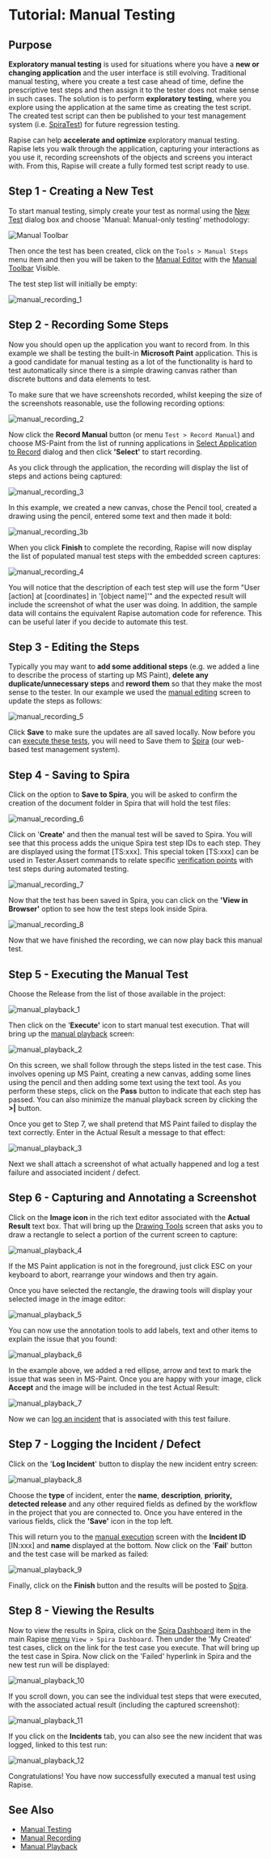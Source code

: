 # Tutorial: Manual Testing

## Purpose

**Exploratory manual testing** is used for situations where you have a **new or changing application** and the user interface is still evolving. Traditional manual testing, where you create a test case ahead of time, define the prescriptive test steps and then assign it to the tester does not make sense in such cases. The solution is to perform **exploratory testing**, where you explore using the application at the same time as creating the test script. The created test script can then be published to your test management system (i.e. [SpiraTest](spiratest_integration.md)) for future regression testing.

Rapise can help **accelerate and optimize** exploratory manual testing. Rapise lets you walk through the application, capturing your interactions as you use it, recording screenshots of the objects and screens you interact with. From this, Rapise will create a fully formed test script ready to use.

## Step 1 - Creating a New Test

To start manual testing, simply create your test as normal using the [New Test](create_a_new_test.md) dialog box and choose 'Manual: Manual-only testing' methodology: 

![Manual Toolbar](./img/tutorial_exploratory_testing1.png)

Then once the test has been created, click on the `Tools > Manual Steps` menu item and then you will be taken to the [Manual Editor](manual_test_editor.md) with the [Manual Toolbar](menu_and_toolbars.md#manual-toolbar) Visible.

The test step list will initially be empty:

![manual_recording_1](./img/tutorial_exploratory_testing2.png)

## Step 2 - Recording Some Steps

Now you should open up the application you want to record from. In this example we shall be testing the built-in **Microsoft Paint** application. This is a good candidate for manual testing as a lot of the functionality is hard to test automatically since there is a simple drawing canvas rather than discrete buttons and data elements to test.

To make sure that we have screenshots recorded, whilst keeping the size of the screenshots reasonable, use the following recording options:

![manual_recording_2](./img/tutorial_exploratory_testing3.png)

Now click the **Record Manual** button (or menu `Test > Record Manual`) and choose MS-Paint from the list of running applications in [Select Application to Record](select_an_application_to_record_dialog.md) dialog and then click **'Select'** to start recording.

As you click through the application, the recording will display the list of steps and actions being captured:

![manual_recording_3](./img/tutorial_exploratory_testing4.png)

In this example, we created a new canvas, chose the Pencil tool, created a drawing using the pencil, entered some text and then made it bold:

![manual_recording_3b](./img/tutorial_exploratory_testing5.png)

When you click **Finish** to complete the recording, Rapise will now display the list of populated manual test steps with the embedded screen captures:

![manual_recording_4](./img/tutorial_exploratory_testing6.png)

You will notice that the description of each test step will use the form "User [action] at [coordinates] in '[object name]'" and the expected result will include the screenshot of what the user was doing. In addition, the sample data will contains the equivalent Rapise automation code for reference. This can be useful later if you decide to automate this test.

## Step 3 - Editing the Steps

Typically you may want to **add some additional steps** (e.g. we added a line to describe the process of starting up MS Paint), **delete any duplicate/unnecessary steps** and **reword them** so that they make the most sense to the tester. In our example we used the [manual editing](manual_test_editor.md) screen to update the steps as follows:

![manual_recording_5](./img/tutorial_exploratory_testing7.png)

Click **Save** to make sure the updates are all saved locally. Now before you can [execute these tests](manual_testing_playback.md), you will need to Save them to [Spira](spiratest_integration.md) (our web-based test management system).

## Step 4 - Saving to Spira

Click on the option to **Save to Spira**, you will be asked to confirm the creation of the document folder in Spira that will hold the test files:

![manual_recording_6](./img/tutorial_exploratory_testing8.png)

Click on '**Create'** and then the manual test will be saved to Spira. You will see that this process adds the unique Spira test step IDs to each step. They are displayed using the format [TS:xxx]. This special token [TS:xxx] can be used in Tester.Assert commands to relate specific [verification points](checkpoints.md) with test steps during automated testing.

![manual_recording_7](./img/tutorial_exploratory_testing9.png)

Now that the test has been saved in Spira, you can click on the **'View in Browser'** option to see how the test steps look inside Spira.

![manual_recording_8](./img/tutorial_exploratory_testing10.png)

Now that we have finished the recording, we can now play back this manual test.

## Step 5 - Executing the Manual Test

Choose the Release from the list of those available in the project:

![manual_playback_1](./img/tutorial_exploratory_testing11.png)

Then click on the '**Execute'** icon to start manual test execution. That will bring up the [manual playback](manual_playback.md) screen:

![manual_playback_2](./img/tutorial_exploratory_testing12.png)

On this screen, we shall follow through the steps listed in the test case. This involves opening up MS Paint, creating a new canvas, adding some lines using the pencil and then adding some text using the text tool. As you perform these steps, click on the **Pass** button to indicate that each step has passed. You can also minimize the manual playback screen by clicking the **>|** button.

Once you get to Step 7, we shall pretend that MS Paint failed to display the text correctly. Enter in the Actual Result a message to that effect:

![manual_playback_3](./img/tutorial_exploratory_testing13.png)

Next we shall attach a screenshot of what actually happened and log a test failure and associated incident / defect.

## Step 6 - Capturing and Annotating a Screenshot

Click on the **Image icon** in the rich text editor associated with the **Actual Result** text box. That will bring up the [Drawing Tools](image_capture.md) screen that asks you to draw a rectangle to select a portion of the current screen to capture:

![manual_playback_4](./img/tutorial_exploratory_testing14.png)

If the MS Paint application is not in the foreground, just click ESC on your keyboard to abort, rearrange your windows and then try again.

Once you have selected the rectangle, the drawing tools will display your selected image in the image editor:

![manual_playback_5](./img/tutorial_exploratory_testing15.png)

You can now use the annotation tools to add labels, text and other items to explain the issue that you found:

![manual_playback_6](./img/tutorial_exploratory_testing16.png)

In the example above, we added a red ellipse, arrow and text to mark the issue that was seen in MS-Paint. Once you are happy with your image, click **Accept** and the image will be included in the test Actual Result:

![manual_playback_7](./img/tutorial_exploratory_testing17.png)

Now we can [log an incident](incident_logging.md) that is associated with this test failure.

## Step 7 - Logging the Incident / Defect

Click on the '**Log Incident**' button to display the new incident entry screen:

![manual_playback_8](./img/tutorial_exploratory_testing18.png)

Choose the **type** of incident, enter the **name**, **description**, **priority, detected release** and any other required fields as defined by the workflow in the project that you are connected to. Once you have entered in the various fields, click the **'Save'** icon in the top left.

This will return you to the [manual execution](manual_playback.md) screen with the **Incident ID** [IN:xxx] and **name** displayed at the bottom. Now click on the '**Fail**' button and the test case will be marked as failed:

![manual_playback_9](./img/tutorial_exploratory_testing19.png)

Finally, click on the **Finish** button and the results will be posted to [Spira](spiratest_integration.md).

## Step 8 - Viewing the Results

Now to view the results in Spira, click on the [Spira Dashboard](spira_dashboard.md) item in the main Rapise [menu](menu_and_toolbars.md) `View > Spira Dashboard`. Then under the 'My Created' test cases, click on the link for the test case you execute. That will bring up the test case in Spira. Now click on the 'Failed' hyperlink in Spira and the new test run will be displayed:

![manual_playback_10](./img/tutorial_exploratory_testing20.png)

If you scroll down, you can see the individual test steps that were executed, with the associated actual result (including the captured screenshot):

![manual_playback_11](./img/tutorial_exploratory_testing21.png)

If you click on the **Incidents** tab, you can also see the new incident that was logged, linked to this test run:

![manual_playback_12](./img/tutorial_exploratory_testing22.png)

Congratulations! You have now successfully executed a manual test using Rapise.

## See Also

- [Manual Testing](manual_testing.md)
- [Manual Recording](manual_testing_recording.md)
- [Manual Playback](manual_testing_playback.md)
